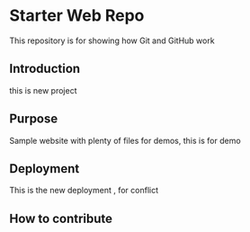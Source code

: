 # Starter Web Repo

This repository is for showing how Git and GitHub work

## Introduction

this is new project 

## Purpose

Sample website with plenty of files for demos, this is for demo 

## Deployment

This is the new deployment , for conflict

## How to contribute